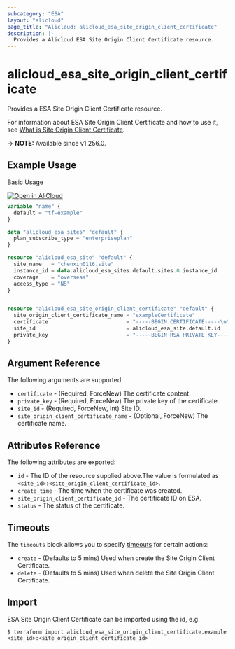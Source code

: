 ```yaml
---
subcategory: "ESA"
layout: "alicloud"
page_title: "Alicloud: alicloud_esa_site_origin_client_certificate"
description: |-
  Provides a Alicloud ESA Site Origin Client Certificate resource.
---
```


# alicloud_esa_site_origin_client_certificate

Provides a ESA Site Origin Client Certificate resource.



For information about ESA Site Origin Client Certificate and how to use it, see [What is Site Origin Client Certificate](https://next.api.alibabacloud.com/document/ESA/2024-09-10/UploadSiteOriginClientCertificate).

-> **NOTE:** Available since v1.256.0.

## Example Usage

Basic Usage

<div style="display: block;margin-bottom: 40px;"><div class="oics-button" style="float: right;position: absolute;margin-bottom: 10px;">
  <a href="https://api.aliyun.com/terraform?resource=alicloud_esa_site_origin_client_certificate&exampleId=652252a6-bf7d-502d-80dd-e3c421e1c61963bfe332&activeTab=example&spm=docs.r.esa_site_origin_client_certificate.0.652252a6bf&intl_lang=EN_US" target="_blank">
    <img alt="Open in AliCloud" src="https://img.alicdn.com/imgextra/i1/O1CN01hjjqXv1uYUlY56FyX_!!6000000006049-55-tps-254-36.svg" style="max-height: 44px; max-width: 100%;">
  </a>
</div></div>

```terraform
variable "name" {
  default = "tf-example"
}

data "alicloud_esa_sites" "default" {
  plan_subscribe_type = "enterpriseplan"
}

resource "alicloud_esa_site" "default" {
  site_name   = "chenxin0116.site"
  instance_id = data.alicloud_esa_sites.default.sites.0.instance_id
  coverage    = "overseas"
  access_type = "NS"
}


resource "alicloud_esa_site_origin_client_certificate" "default" {
  site_origin_client_certificate_name = "exampleCertificate"
  certificate                         = "-----BEGIN CERTIFICATE-----\nMIICQTCCAaoCCQCFfdyqahygLzANBgkqhkiG9w0BAQUFADBlMQswCQYDVQQGEwJj\nbjEQMA4GA1UECAwHYmVpamluZzEQMA4GA1UEBwwHYmVpamluZzERMA8GA1UECgwI\nYWxpY2xvdWQxEDAOBgNVBAsMB2FsaWJhYmExDTALBgNVBAMMBHRlc3QwHhcNMjAw\nODA2MTAwMDAyWhcNMzAwODA0MTAwMDAyWjBlMQswCQYDVQQGEwJjbjEQMA4GA1UE\nCAwHYmVpamluZzEQMA4GA1UEBwwHYmVpamluZzERMA8GA1UECgwIYWxpY2xvdWQx\nEDAOBgNVBAsMB2FsaWJhYmExDTALBgNVBAMMBHRlc3QwgZ8wDQYJKoZIhvcNAQEB\nBQADgY0AMIGJAoGBAL7t2CmRCJ8irM5Too2QVGNm0xk6g3v+KE1/8Gthw+EtBKRw\n859SxM/+q8fS73rkadgWICgre5YZCj1oIG6hrBEUo0Fr1mklXJVtqYFZMFD8XGx+\niur2Mk1Hs5YDd/G8PGDDISS/SqyeHXNo6SPJSXEVjAOIXFnX9EcCP9IAEK5tAgMB\nAAEwDQYJKoZIhvcNAQEFBQADgYEAavYdM9s5jLFP9/ZPCrsRuRsjSJpe5y9VZL+1\n+Ebbw16V0xMYaqODyFH1meLRW/A4xUs15Ny2vLYOW15Mriif7Sixty3HUedBFa4l\ny6/gQ+mBEeZYzMaTTFgyzEZDMsfZxwV9GKfhOzAmK3jZ2LDpHIhnlJN4WwVf0lME\npCPDN7g=\n-----END CERTIFICATE-----\n"
  site_id                             = alicloud_esa_site.default.id
  private_key                         = "-----BEGIN RSA PRIVATE KEY-----\nMIICXAIBAAKBgQC+7dgpkQifIqzOU6KNkFRjZtMZOoN7/ihNf/BrYcPhLQSkcPOf\nUsTP/qvH0u965GnYFiAoK3uWGQo9aCBuoawRFKNBa9ZpJVyVbamBWTBQ/Fxsforq\n9jJNR7OWA3fxvDxgwyEkv0qsnh1zaOkjyUlxFYwDiFxZ1/RHAj/SABCubQIDAQAB\nAoGADiobBUprN1MdOtldj98LQ6yXMKH0qzg5yTYaofzIyWXLmF+A02sSitO77sEp\nXxae+5b4n8JKEuKcrd2RumNoHmN47iLQ0M2eodjUQ96kzm5Esq6nln62/NF5KLuK\nJDw63nTsg6K0O+gQZv4SYjZAL3cswSmeQmvmcoNgArfcaoECQQDgYy6S91ZIUsLx\n6BB3tW+x7APYnvKysYbcKUEP8AutZSo4hdMfPQkOD0LwP5dWsrNippDWjNDiPZmt\nVKuZDoDdAkEA2dPxy1eQeJsRYTZmTWIuh3UY9xlL3G9skcSOM4LbFidroHWW9UDJ\nJDSSEMH2+/4quYTdPr28cj7RCjqL0brC0QJABXDCL1QJ5oUDLwRWaeCfTawQR89K\nySRexbXGWxGR5uleBbLQ9J/xOUMLd3HDRJnemZS6TElrwyCFOlukMXjVjQJBALr5\nQC0opmu/vzVQepOl2QaQrrM7VXCLfAfLTbxNcD0d7TY4eTFfQMgBD/euZpB65LWF\npFs8hcsSvGApTObjhmECQEydB1zzjU6kH171XlXCtRFnbORu2IB7rMsDP2CBPHyR\ntYBjBNVHIUGcmrMVFX4LeMuvvmUyzwfgLmLchHxbDP8=\n-----END RSA PRIVATE KEY-----\n"
}
```

## Argument Reference

The following arguments are supported:
* `certificate` - (Required, ForceNew) The certificate content.
* `private_key` - (Required, ForceNew) The private key of the certificate.
* `site_id` - (Required, ForceNew, Int) Site ID.
* `site_origin_client_certificate_name` - (Optional, ForceNew) The certificate name.

## Attributes Reference

The following attributes are exported:
* `id` - The ID of the resource supplied above.The value is formulated as `<site_id>:<site_origin_client_certificate_id>`.
* `create_time` - The time when the certificate was created.
* `site_origin_client_certificate_id` - The certificate ID on ESA.
* `status` - The status of the certificate.

## Timeouts

The `timeouts` block allows you to specify [timeouts](https://developer.hashicorp.com/terraform/language/resources/syntax#operation-timeouts) for certain actions:
* `create` - (Defaults to 5 mins) Used when create the Site Origin Client Certificate.
* `delete` - (Defaults to 5 mins) Used when delete the Site Origin Client Certificate.

## Import

ESA Site Origin Client Certificate can be imported using the id, e.g.

```shell
$ terraform import alicloud_esa_site_origin_client_certificate.example <site_id>:<site_origin_client_certificate_id>
```